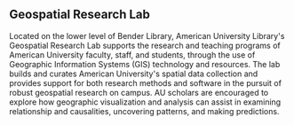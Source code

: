 ## Geospatial Research Lab
Located on the lower level of Bender Library, American University Library's Geospatial Research Lab supports the research and teaching programs of American University faculty, staff, and students, through the use of Geographic Information Systems (GIS) technology and resources. The lab builds and curates American University's spatial data collection and provides support for both research methods and software in the pursuit of robust geospatial research on campus. AU scholars are encouraged to explore how geographic visualization and analysis can assist in examining relationship and causalities, uncovering patterns, and making predictions.
